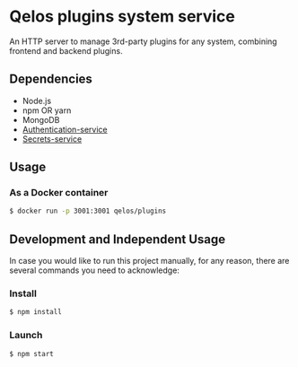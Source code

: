 # Qelos plugins system service

An HTTP server to manage 3rd-party plugins for any system, combining frontend and backend plugins.

## Dependencies
- Node.js
- npm OR yarn
- MongoDB
- [Authentication-service](https://github.com/greenpress/authentication-service)
- [Secrets-service](https://github.com/greenpress/secrets-service)

## Usage
### As a Docker container
```sh
$ docker run -p 3001:3001 qelos/plugins
```

## Development and Independent Usage
In case you would like to run this project manually, for any reason, there are several commands you need to acknowledge:

### Install
```sh
$ npm install
```

### Launch
```sh
$ npm start
```
